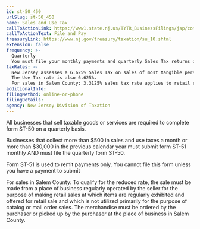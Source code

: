 ```yaml
---
id: st-50_450
urlSlug: st-50_450
name: Sales and Use Tax
callToActionLink: https://www1.state.nj.us/TYTR_BusinessFilings/jsp/common/Login.jsp?taxcode=55
callToActionText: File and Pay
treasuryLink: https://www.nj.gov/treasury/taxation/su_10.shtml
extension: false
frequency: >-
  Quarterly
  You must file your monthly payments and quarterly Sales Tax returns on or before 11:59 p.m. of the 20th day of the month after the end of the filing period. (See chart below.) If the due date falls on a weekend or a legal holiday, the return and payment are due on the following business day.
taxRates: >-
  New Jersey assesses a 6.625% Sales Tax on sales of most tangible personal property, specified digital products, and certain services.
  The Use Tax rate is also 6.625%.
  For sales in Salem County: 3.3125% sales tax rate applies to retail sales in Salem Country of tangible personal property, except as otherwise noted[LJ27] .
additionalInfo:
filingMethod: online-or-phone
filingDetails:
agency: New Jersey Division of Taxation
---
```


All businesses that sell taxable goods or services are required to complete form ST-50 on a quarterly basis.

Businesses that collect more than $500 in sales and use taxes a month or more than $30,000 in the previous calendar year must submit form ST-51 monthly AND must file the quarterly form ST-50.

Form ST-51 is used to remit payments only. You cannot file this form unless you have a payment to submit

For sales in Salem County: To qualify for the reduced rate, the sale must be made from a place of business regularly operated by the seller for the purpose of making retail sales at which items are regularly exhibited and offered for retail sale and which is not utilized primarily for the purpose of catalog or mail order sales. The merchandise must be ordered by the purchaser or picked up by the purchaser at the place of business in Salem County.
